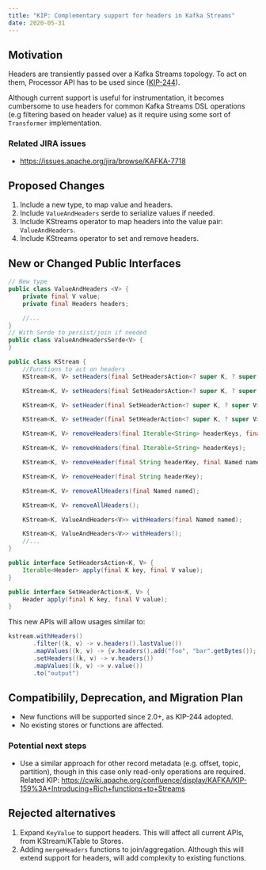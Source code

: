 ```yaml
---
title: "KIP: Complementary support for headers in Kafka Streams"
date: 2020-05-31
---
```


## Motivation

Headers are transiently passed over a Kafka Streams topology. To act on them, Processor API has to be used since ([KIP-244](https://cwiki.apache.org/confluence/display/KAFKA/KIP-244%3A+Add+Record+Header+support+to+Kafka+Streams+Processor+API)).

Although current support is useful for instrumentation, it becomes cumbersome to use headers for common Kafka Streams DSL operations (e.g filtering based on header value) as it require using some sort of `Transformer` implementation.

### Related JIRA issues

* <https://issues.apache.org/jira/browse/KAFKA-7718>

## Proposed Changes

1. Include a new type, to map value and headers.
1. Include `ValueAndHeaders` serde to serialize values if needed.
1. Include KStreams operator to map headers into the value pair: `ValueAndHeaders`.
1. Include KStreams operator to set and remove headers.

## New or Changed Public Interfaces

```java
// New type
public class ValueAndHeaders <V> {
    private final V value;
    private final Headers headers;

    //...
}
// With Serde to persist/join if needed
public class ValueAndHeadersSerde<V> {
}
```

```java
public class KStream {
    //Functions to act on headers
    KStream<K, V> setHeaders(final SetHeadersAction<? super K, ? super V> action, final Named named);

    KStream<K, V> setHeaders(final SetHeadersAction<? super K, ? super V> action);

    KStream<K, V> setHeader(final SetHeaderAction<? super K, ? super V> action, final Named named);

    KStream<K, V> setHeader(final SetHeaderAction<? super K, ? super V> action);

    KStream<K, V> removeHeaders(final Iterable<String> headerKeys, final Named named);

    KStream<K, V> removeHeaders(final Iterable<String> headerKeys);

    KStream<K, V> removeHeader(final String headerKey, final Named named);

    KStream<K, V> removeHeader(final String headerKey);

    KStream<K, V> removeAllHeaders(final Named named);

    KStream<K, V> removeAllHeaders();

    KStream<K, ValueAndHeaders<V>> withHeaders(final Named named);

    KStream<K, ValueAndHeaders<V>> withHeaders();
    //...
}

public interface SetHeadersAction<K, V> {
    Iterable<Header> apply(final K key, final V value);
}

public interface SetHeaderAction<K, V> {
    Header apply(final K key, final V value);
}
```

This new APIs will allow usages similar to:

```java
kstream.withHeaders()
       .filter((k, v) -> v.headers().lastValue())
       .mapValues((k, v) -> {v.headers().add("foo", "bar".getBytes()); return v;})
       .setHeaders((k, v) -> v.headers())
       .mapValues((k, v) -> v.value())
       .to("output")
```

## Compatibilily, Deprecation, and Migration Plan

* New functions will be supported since 2.0+, as KIP-244 adopted.
* No existing stores or functions are affected.

### Potential next steps

* Use a similar approach for other record metadata (e.g. offset, topic, partition), though in this case only read-only operations are required. 
Related KIP: <https://cwiki.apache.org/confluence/display/KAFKA/KIP-159%3A+Introducing+Rich+functions+to+Streams>

## Rejected alternatives

1. Expand `KeyValue` to support headers. This will affect all current APIs, from KStream/KTable to Stores.
1. Adding `mergeHeaders` functions to join/aggregation. Although this will extend support for headers, will add complexity to existing functions.
